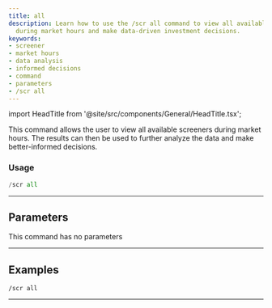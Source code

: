 ```yaml
---
title: all
description: Learn how to use the /scr all command to view all available screeners
  during market hours and make data-driven investment decisions.
keywords:
- screener
- market hours
- data analysis
- informed decisions
- command
- parameters
- /scr all
---
```


import HeadTitle from '@site/src/components/General/HeadTitle.tsx';

<HeadTitle title="scr - screeners: all - Telegram Reference | OpenBB Bot Docs" />

This command allows the user to view all available screeners during market hours. The results can then be used to further analyze the data and make better-informed decisions.

### Usage

```python wordwrap
/scr all
```

---

## Parameters

This command has no parameters



---

## Examples

```
/scr all
```
---
